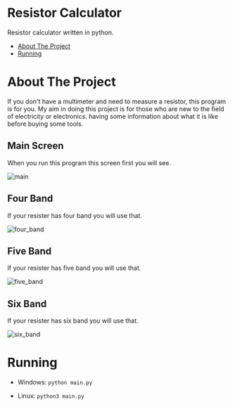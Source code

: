 # Resistor Calculator
Resistor calculator written in python.

* [About The Project](#about-the-project)
* [Running](#running)

# About The Project
If you don't have a multimeter and need to measure a resistor, this program is for you.
My aim in doing this project is for those who are new to the field of electricity or electronics.
having some information about what it is like before buying some tools.

## Main Screen
When you run this program this screen first you will see.

![main](https://user-images.githubusercontent.com/77579421/115989941-7a12e400-a5c9-11eb-9de5-524c05ef71d2.png)


## Four Band
If your resister has four band you will use that.

![four_band](https://user-images.githubusercontent.com/77579421/115989951-85660f80-a5c9-11eb-99a1-224edcdc5c8d.png)


## Five Band
If your resister has five band you will use that.

![five_band](https://user-images.githubusercontent.com/77579421/115989956-88610000-a5c9-11eb-87ba-a51983c14b2c.png)


## Six Band
If your resister has six band you will use that.

![six_band](https://user-images.githubusercontent.com/77579421/115989957-8ac35a00-a5c9-11eb-8fe7-c638414e2954.png)


# Running
* Windows: ` python main.py `

* Linux: ` python3 main.py `

